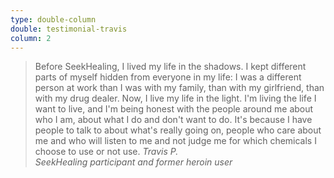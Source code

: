 ```yaml
---
type: double-column
double: testimonial-travis
column: 2
---
```


> Before SeekHealing, I lived my life in the shadows. I kept different parts of myself hidden from everyone in my life: I was a different person at work than I was with my family, than with my girlfriend, than with my drug dealer. Now, I live my life in the light. I'm living the life I want to live, and I'm being honest with the people around me about who I am, about what I do and don't want to do. It's because I have people to talk to about what's really going on, people who care about me and who will listen to me and not judge me for which chemicals I choose to use or not use.
> <cite>Travis P.<br/>SeekHealing participant and former heroin user</cite>
